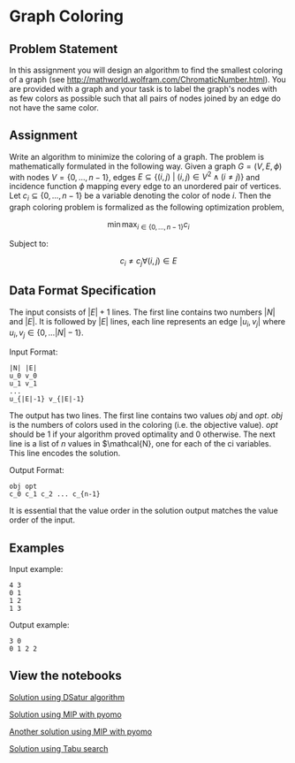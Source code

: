 # Graph Coloring

## Problem Statement

In this assignment you will design an algorithm to find the smallest coloring of a graph (see http://mathworld.wolfram.com/ChromaticNumber.html). You are provided with a graph and your task is to label the graph's nodes with as few colors as possible such that all pairs of nodes joined by an edge do not have the same color. 

## Assignment

Write an algorithm to minimize the coloring of a graph. The problem is mathematically formulated in the following way. Given a graph $G = (V, E, \phi)$ with nodes $V = \{ 0, \ldots, n-1 \}$, edges $E \subseteq \{ (i,j) \ \vert \ (i,j) \in V^2 \wedge (i \neq j) \}$ and incidence function $\phi$ mapping every edge to an unordered pair of vertices. Let $c_i \subseteq \{ 0, \ldots, n-1 \}$ be a variable denoting the color of node $i$. Then the graph coloring problem is formalized as the following optimization problem,

$$\min \max_{i \in \{ 0, \ldots, n-1 \}} c_i$$

Subject to:

$$c_i \neq c_j \forall (i,j) \in E$$

## Data Format Specification

The input consists of $\lvert E \rvert + 1$ lines. The first line contains two numbers $\lvert N \rvert$ and $\lvert E \rvert$. It is followed by $\lvert E \rvert$ lines, each line represents an edge $\lvert u_i, v_j \rvert$ where $u_i, v_j \in \{ 0, \ldots \lvert N \rvert - 1 \}$.

Input Format:

```
|N| |E|
u_0 v_0
u_1 v_1
...
u_{|E|-1} v_{|E|-1}
```

The output has two lines. The first line contains two values $obj$ and $opt$. $obj$ is the numbers of colors used in the coloring (i.e. the objective value). $opt$ should be $1$ if your algorithm proved optimality and $0$ otherwise. The next line is a list of $n$ values in $\mathcal{N}, one for each of the ci variables. This line encodes the solution.

Output Format:

```
obj opt
c_0 c_1 c_2 ... c_{n-1}
```

It is essential that the value order in the solution output matches the value order of the input.

## Examples

Input example:

```
4 3
0 1
1 2
1 3
```

Output example:

```
3 0
0 1 2 2
```

## View the notebooks

[Solution using DSatur algorithm](https://colab.research.google.com/github/jacubero/Optimization/blob/master/coloring/dsatur.ipynb)

[Solution using MIP with pyomo](https://colab.research.google.com/github/jacubero/Optimization/blob/master/coloring/pyomo.ipynb)

[Another solution using MIP with pyomo](https://colab.research.google.com/github/jacubero/Optimization/blob/master/coloring/bruscalia.ipynb)

[Solution using Tabu search](https://colab.research.google.com/github/jacubero/Optimization/blob/master/coloring/tabu.ipynb)